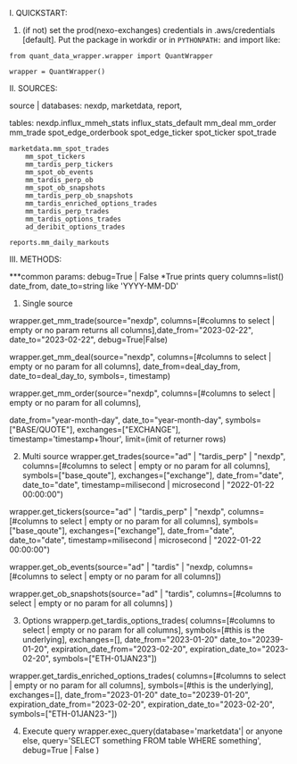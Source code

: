 I. QUICKSTART:

1. (if not) set the prod(nexo-exchanges) credentials in .aws/credentials [default]. Put the package in workdir or in `PYTHONPATH:` and import like:

`from quant_data_wrapper.wrapper import QuantWrapper`

`wrapper = QuantWrapper()`


II. SOURCES:
    
source | databases:
    nexdp,
    marketdata,
    report,

tables:
    nexdp.influx_mmeh_stats
        influx_stats_default
        mm_deal
        mm_order
        mm_trade
        spot_edge_orderbook
        spot_edge_ticker
        spot_ticker
        spot_trade

    marketdata.mm_spot_trades
        mm_spot_tickers
        mm_tardis_perp_tickers
        mm_spot_ob_events
        mm_tardis_perp_ob
        mm_spot_ob_snapshots
        mm_tardis_perp_ob_snapshots
        mm_tardis_enriched_options_trades
        mm_tardis_perp_trades
        mm_tardis_options_trades
        ad_deribit_options_trades

    reports.mm_daily_markouts
 

III. METHODS:

***common params:
    debug=True | False *True prints query
    columns=list()
    date_from, date_to=string like 'YYYY-MM-DD'


1. Single source

wrapper.get_mm_trade(source="nexdp", columns=[#columns to select | empty or no param returns all columns],date_from="2023-02-22", date_to="2023-02-22", debug=True|False) 


wrapper.get_mm_deal(source="nexdp", columns=[#columns to select | empty or no param for all columns], date_from=deal_day_from, date_to=deal_day_to, symbols=, timestamp)

wrapper.get_mm_order(source="nexdp", columns=[#columns to select | empty or no param for all columns], 

date_from="year-month-day", date_to="year-month-day",
                    symbols=["BASE/QUOTE"],
                    exchanges=["EXCHANGE"],
                    timestamp='timestamp+1hour',
                    limit=(imit of returner rows)

2. Multi source
wrapper.get_trades(source="ad" | "tardis_perp" | "nexdp", 
                    columns=[#columns to select | empty or no param for all columns],
                    symbols=["base_qoute"],
                    exchanges=["exchange"],
                    date_from="date",
                    date_to="date",
                    timestamp=milisecond | microsecond | "2022-01-22 00:00:00")


wrapper.get_tickers(source="ad" | "tardis_perp" | "nexdp", 
                    columns=[#columns to select | empty or no param for all columns],
                    symbols=["base_qoute"],
                    exchanges=["exchange"],
                    date_from="date",
                    date_to="date",
                    timestamp=milisecond | microsecond | "2022-01-22 00:00:00")

wrapper.get_ob_events(source="ad" | "tardis" | "nexdp, columns=[#columns to select | empty or no param for all columns])

wrapper.get_ob_snapshots(source="ad" | "tardis", columns=[#columns to select | empty or no param for all columns] )

3. Options
wrapperp.get_tardis_options_trades(
                                    columns=[#columns to select | empty or no param for all columns], 
                                    symbols=[#this is the underlying],
                                    exchanges=[],
                                    date_from="2023-01-20"
                                    date_to="20239-01-20",
                                    expiration_date_from="2023-02-20",
                                    expiration_date_to="2023-02-20",
                                    symbols=["ETH-01JAN23"])


wrapper.get_tardis_enriched_options_trades(
                                    columns=[#columns to select | empty or no param for all columns], 
                                    symbols=[#this is the underlying],
                                    exchanges=[],
                                    date_from="2023-01-20"
                                    date_to="20239-01-20",
                                    expiration_date_from="2023-02-20",
                                    expiration_date_to="2023-02-20",
                                    symbols=["ETH-01JAN23-"])

4. Execute query 
wrapper.exec_query(database='marketdata'| or anyone else, query='SELECT something FROM table WHERE something', debug=True | False ) 
